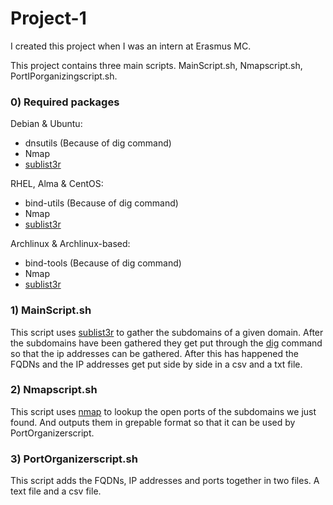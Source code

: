 # Project-1

I created this project when I was an intern at Erasmus MC.

This project contains three main scripts. MainScript.sh, Nmapscript.sh, PortIPorganizingscript.sh.

### 0) Required packages

Debian & Ubuntu:
* dnsutils (Because of dig command)
* Nmap
* [sublist3r](https://github.com/aboul3la/Sublist3r)

RHEL, Alma & CentOS:
* bind-utils (Because of dig command)
* Nmap
* [sublist3r](https://github.com/aboul3la/Sublist3r)

Archlinux & Archlinux-based:
* bind-tools (Because of dig command)
* Nmap
* [sublist3r](https://github.com/aboul3la/Sublist3r)

### 1) MainScript.sh

This script uses [sublist3r](https://github.com/aboul3la/Sublist3r) to gather the subdomains of a
given domain. After the subdomains have been gathered they get put through the
[dig](https://linux.die.net/man/1/dig) command so that the ip addresses can be gathered. After this
has happened the FQDNs and the IP addresses get put side by side in a csv and a txt file.

### 2) Nmapscript.sh

This script uses [nmap](https://github.com/nmap/nmap) to lookup the open ports of the subdomains we
just found. And outputs them in grepable format so that it can be used by PortOrganizerscript.

### 3) PortOrganizerscript.sh

This script adds the FQDNs, IP addresses and ports together in two files. A text file and a csv
file.
